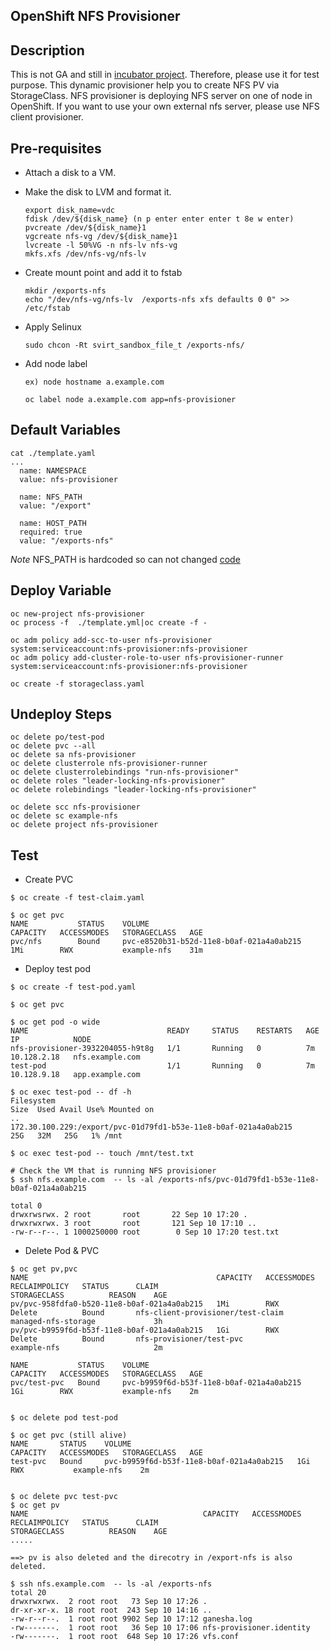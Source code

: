 OpenShift NFS Provisioner
-------------------------

## Description
This is not GA and still in [incubator project](https://github.com/kubernetes-incubator/external-storage/tree/master/nfs-client). Therefore, please use it for test purpose.
This dynamic provisioner help you to create NFS PV via StorageClass. NFS provisioner is deploying NFS server on one of node in OpenShift. If you want to use your own external nfs server, please use NFS client provisioner.


## Pre-requisites

- Attach a disk to a VM.
- Make the disk to LVM and format it.
  ```
  export disk_name=vdc
  fdisk /dev/${disk_name} (n p enter enter enter t 8e w enter)
  pvcreate /dev/${disk_name}1
  vgcreate nfs-vg /dev/${disk_name}1
  lvcreate -l 50%VG -n nfs-lv nfs-vg
  mkfs.xfs /dev/nfs-vg/nfs-lv
  ```
- Create mount point and add it to fstab
  ```
  mkdir /exports-nfs
  echo "/dev/nfs-vg/nfs-lv  /exports-nfs xfs defaults 0 0" >> /etc/fstab
  ```

- Apply Selinux
  ```
  sudo chcon -Rt svirt_sandbox_file_t /exports-nfs/
  ```

- Add node label 
  ```
  ex) node hostname a.example.com

  oc label node a.example.com app=nfs-provisioner
  ```

## Default Variables

```
cat ./template.yaml
...
  name: NAMESPACE
  value: nfs-provisioner

  name: NFS_PATH
  value: "/export"

  name: HOST_PATH
  required: true
  value: "/exports-nfs"
```
*Note* 
NFS_PATH is hardcoded so can not changed [code](https://github.com/kubernetes-incubator/external-storage/blob/2db4446614545ef4ca87fd69ba81d24b1de390ca/nfs/cmd/nfs-provisioner/main.go)


## Deploy Variable
```
oc new-project nfs-provisioner
oc process -f  ./template.yml|oc create -f -

oc adm policy add-scc-to-user nfs-provisioner system:serviceaccount:nfs-provisioner:nfs-provisioner
oc adm policy add-cluster-role-to-user nfs-provisioner-runner system:serviceaccount:nfs-provisioner:nfs-provisioner

oc create -f storageclass.yaml

```



## Undeploy Steps
```
oc delete po/test-pod
oc delete pvc --all
oc delete sa nfs-provisioner
oc delete clusterrole nfs-provisioner-runner
oc delete clusterrolebindings "run-nfs-provisioner"
oc delete roles "leader-locking-nfs-provisioner"
oc delete rolebindings "leader-locking-nfs-provisioner"

oc delete scc nfs-provisioner
oc delete sc example-nfs
oc delete project nfs-provisioner 

```

## Test 
- Create PVC
```
$ oc create -f test-claim.yaml

$ oc get pvc
NAME           STATUS    VOLUME                                     CAPACITY   ACCESSMODES   STORAGECLASS   AGE
pvc/nfs        Bound     pvc-e8520b31-b52d-11e8-b0af-021a4a0ab215   1Mi        RWX           example-nfs    31m

```

- Deploy test pod
```
$ oc create -f test-pod.yaml

$ oc get pvc

$ oc get pod -o wide
NAME                               READY     STATUS    RESTARTS   AGE       IP            NODE
nfs-provisioner-3932204055-h9t8g   1/1       Running   0          7m        10.128.2.18   nfs.example.com
test-pod                           1/1       Running   0          7m        10.128.9.18   app.example.com

$ oc exec test-pod -- df -h
Filesystem                                                                                          Size  Used Avail Use% Mounted on
..
172.30.100.229:/export/pvc-01d79fd1-b53e-11e8-b0af-021a4a0ab215                                      25G   32M   25G   1% /mnt

$ oc exec test-pod -- touch /mnt/test.txt

# Check the VM that is running NFS provisioner
$ ssh nfs.example.com  -- ls -al /exports-nfs/pvc-01d79fd1-b53e-11e8-b0af-021a4a0ab215

total 0
drwxrwsrwx. 2 root       root       22 Sep 10 17:20 .
drwxrwxrwx. 3 root       root       121 Sep 10 17:10 ..
-rw-r--r--. 1 1000250000 root        0 Sep 10 17:20 test.txt

```

- Delete Pod & PVC
```
$ oc get pv,pvc
NAME                                          CAPACITY   ACCESSMODES   RECLAIMPOLICY   STATUS      CLAIM                               STORAGECLASS          REASON    AGE
pv/pvc-958fdfa0-b520-11e8-b0af-021a4a0ab215   1Mi        RWX           Delete          Bound       nfs-client-provisioner/test-claim   managed-nfs-storage             3h
pv/pvc-b9959f6d-b53f-11e8-b0af-021a4a0ab215   1Gi        RWX           Delete          Bound       nfs-provisioner/test-pvc            example-nfs                     2m

NAME           STATUS    VOLUME                                     CAPACITY   ACCESSMODES   STORAGECLASS   AGE
pvc/test-pvc   Bound     pvc-b9959f6d-b53f-11e8-b0af-021a4a0ab215   1Gi        RWX           example-nfs    2m


$ oc delete pod test-pod 

$ oc get pvc (still alive)
NAME       STATUS    VOLUME                                     CAPACITY   ACCESSMODES   STORAGECLASS   AGE
test-pvc   Bound     pvc-b9959f6d-b53f-11e8-b0af-021a4a0ab215   1Gi        RWX           example-nfs    2m


$ oc delete pvc test-pvc
$ oc get pv
NAME                                       CAPACITY   ACCESSMODES   RECLAIMPOLICY   STATUS      CLAIM                               STORAGECLASS          REASON    AGE
.....

==> pv is also deleted and the direcotry in /export-nfs is also deleted.

$ ssh nfs.example.com  -- ls -al /exports-nfs
total 20
drwxrwxrwx.  2 root root   73 Sep 10 17:26 .
dr-xr-xr-x. 18 root root  243 Sep 10 14:16 ..
-rw-r--r--.  1 root root 9902 Sep 10 17:12 ganesha.log
-rw-------.  1 root root   36 Sep 10 17:06 nfs-provisioner.identity
-rw-------.  1 root root  648 Sep 10 17:26 vfs.conf





```
